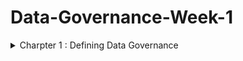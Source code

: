 # Data-Governance-Week-1

<details>
<summary> Charpter 1 : Defining Data Governance </summary>
<br>

<details>
<summary>What is meant by governance?</summary>
<br>

Governance oversees control and direction in a specific area.
It involves making, regulating, and enforcing decisions.
As entities grow, formal governance becomes vital to prevent chaos.

Governance exists in various contexts, from family rules to national laws.
Its formality varies based on context and purpose.

In data governance, the focus is on formalizing control, processes, and accountabilities to achieve specific results.
Different domains have their own governance systems tailored to their objectives.

Data governance is crucial due to the rapid growth of data and the need to manage associated risks.
Organizations seek to establish formal systems for data control and oversight to maximize data value while mitigating risks.
</details>

<details>
<summary>What is Data Governance?</summary>
<br>

Objective: Data governance is about managing data effectively to meet various needs.

Stakeholder Demands: Staff want quick access to accurate, high-quality data; leaders seek insights for informed decision-making; legal departments require compliance with laws; product designers need data for creative decisions; security professionals ensure data protection.

Business Demands: Quality management of data is essential for innovation, growth, and success.

Benefits: Well-managed data drives innovation, supports a data-driven culture, and improves outcomes.

Challenges: Many organizations aspire to be data-driven, but only a small percentage achieve this goal due to various barriers.

Risk Management: Successful data governance minimizes risks, ensures compliance, and provides comfort to business leaders.

Data Management Importance: Proper data management distinguishes organizations that value data as a valuable asset from those that don't.

Enterprise Information Management (EIM): EIM recognizes data as a valuable asset and involves governing and managing data as a central enabler.

Data Governance vs. Data Management: Data governance focuses on roles, policies, and the data lifecycle, while data management involves technical implementations like databases and analytics software

![img.png](img.png)
</details>

<details>
<summary>Developing a Data Governance Framework</summary>
<br>

Customization: Data governance programs must be tailored to each organization's needs, budget, and capabilities.

Framework Essentials: A data governance framework provides guiding concepts and structure for implementation.

Components: Common components include leadership and strategy, roles and responsibilities, policies, processes, standards, metrics, tools, and communications/collaboration.

Leadership and Strategy: Alignment with organizational strategy is crucial, requiring support and sponsorship from senior leadership.

Roles and Responsibilities: Identification and assignment of specific roles, recognizing that data governance involves nearly everyone in the organization.

Policies, Processes, and Standards: These guide responsibilities and ensure uniformity, requiring design, development, and enforcement with accountability.

Metrics: Measurement mechanisms are needed to assess program effectiveness and deliver value, facilitating continuous improvement.

Tools: Various tools support data governance and management, including those for master data management, security, integration, and compliance.

Communications and Collaboration: High-quality communication and collaboration are vital, requiring clear channels, change management, and a positive culture.
</details>

<details>
<summary>Preparing for Data Governance</summary>
<br>


Organizational Readiness: Before implementing data governance, organizations must assess their readiness, including their data culture.

Understanding Data Culture: Data culture refers to how an organization values, manages, and uses data. Mature data cultures prioritize data-driven decision-making and empower employees at all levels.

Significance of Data Culture: Effective data cultures enable informed decision-making based on data insights, fostering competitiveness and success in the digital age.

Leadership and Trust: Senior leadership plays a crucial role in fostering a data culture, emphasizing the importance of trust in data quality and understanding.

Assessment Process: Organizations can assess their data culture maturity through interviews, observations, and evaluation of decision-making processes.

Integration with Data Governance: Implementing data governance can enhance and contribute positively to building a robust data culture within an organization.
</details>

<details>
<summary>Maturing the Data Culture</summary>
<br>

Preparing for Data Governance: 

Before implementing data governance, organizations should focus on maturing their data culture.

Key Steps to Start:

Help leaders communicate the value of data and model data-driven behavior.
Provide basic tools and education for data use, including data manipulation, analytics, and visualization.
Show progress by starting with small, tangible initiatives.
Acknowledge resistance and frustration, and provide channels for feedback and discussion.

Assessing Readiness for Data Governance:

Ensure alignment with business strategy.
Secure full commitment from senior leadership.
Identify executive sponsors.
Establish long-term funding and commitment.
Understand that data governance is an ongoing program, not a one-off project.

Document the ROI.

Ensure legal and compliance support.
Verify the existence of fundamental data skills and IT support.
Ongoing Assessment: Continuously assess the organization's readiness for data governance throughout the planning and implementation process.
</details>

</details>
